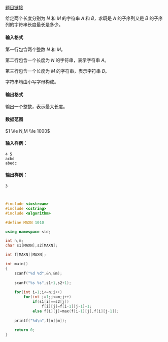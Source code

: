 

[题目链接](https://www.acwing.com/problem/content/description/899/)


给定两个长度分别为 $N$ 和 $M$ 的字符串 $A$ 和 $B$，求既是 $A$ 的子序列又是 $B$ 的子序列的字符串长度最长是多少。

#### 输入格式

第一行包含两个整数 $N$ 和 $M$。

第二行包含一个长度为 $N$ 的字符串，表示字符串 $A$。

第三行包含一个长度为 $M$ 的字符串，表示字符串 $B$。

字符串均由小写字母构成。

#### 输出格式

输出一个整数，表示最大长度。

#### 数据范围

$1 \\le N,M \\le 1000$

#### 输入样例：

    4 5
    acbd
    abedc
    

#### 输出样例：

    3
    

```cpp


#include <iostream>
#include <cstring>
#include <algorithm>

#define MAXN 1010

using namespace std;

int n,m;
char s1[MAXN],s2[MAXN];

int f[MAXN][MAXN];

int main()
{
    scanf("%d %d",&n,&m);
    
    scanf("%s %s",s1+1,s2+1);
    
    for(int i=1;i<=n;i++)
        for(int j=1;j<=m;j++)
            if(s1[i]==s2[j])
                f[i][j]=f[i-1][j-1]+1;
            else f[i][j]=max(f[i-1][j],f[i][j-1]);
    
    printf("%d\n",f[n][m]);
                
    return 0;
}

```
